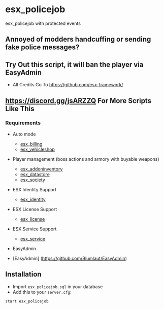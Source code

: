 # esx_policejob
esx_policejob with protected events

## Annoyed of modders handcuffing or sending fake police messages?
## Try Out this script, it will ban the player via EasyAdmin

- All Credits Go To https://github.com/esx-framework/

## https://discord.gg/jsARZZQ For More Scripts Like This

### Requirements

* Auto mode
  * [esx_billing](https://github.com/ESX-Org/esx_billing)
  * [esx_vehicleshop](https://github.com/ESX-Org/esx_vehicleshop)

* Player management (boss actions and armory with buyable weapons)
  * [esx_addoninventory](https://github.com/ESX-Org/esx_addoninventory)
  * [esx_datastore](https://github.com/ESX-Org/esx_datastore)
  * [esx_society](https://github.com/ESX-Org/esx_society)

* ESX Identity Support
  * [esx_identity](https://github.com/ESX-Org/esx_identity)

* ESX License Support
  * [esx_license](https://github.com/ESX-Org/esx_license)

* ESX Service Support
  * [esx_service](https://github.com/ESX-Org/esx_service)
  
* EasyAdmin
 * [EasyAdmin] (https://github.com/Blumlaut/EasyAdmin)



## Installation
- Import `esx_policejob.sql` in your database
- Add this to your `server.cfg`:

```
start esx_policejob
```
